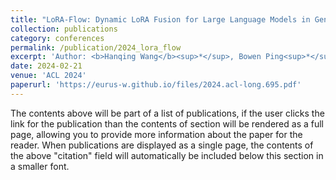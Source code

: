 ```yaml
---
title: "LoRA-Flow: Dynamic LoRA Fusion for Large Language Models in Generative Tasks"
collection: publications
category: conferences
permalink: /publication/2024_lora_flow
excerpt: 'Author: <b>Hanqing Wang</b><sup>*</sup>, Bowen Ping<sup>*</sup>, Shuo Wang, Xu Han, Yun Chen, Zhiyuan Liu, Maosong Sun'
date: 2024-02-21
venue: 'ACL 2024'
paperurl: 'https://eurus-w.github.io/files/2024.acl-long.695.pdf'
---
```


The contents above will be part of a list of publications, if the user clicks the link for the publication than the contents of section will be rendered as a full page, allowing you to provide more information about the paper for the reader. When publications are displayed as a single page, the contents of the above "citation" field will automatically be included below this section in a smaller font.
